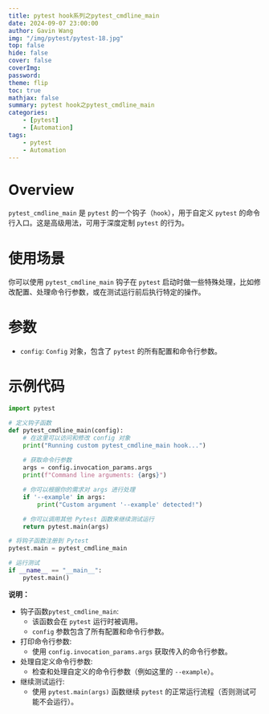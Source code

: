 ```yaml
---
title: pytest hook系列之pytest_cmdline_main
date: 2024-09-07 23:00:00
author: Gavin Wang
img: "/img/pytest/pytest-18.jpg"
top: false
hide: false
cover: false
coverImg:
password:
theme: flip
toc: true
mathjax: false
summary: pytest hook之pytest_cmdline_main
categories:
    - [pytest]
    - [Automation]
tags:
    - pytest
    - Automation
---
```


# Overview

`pytest_cmdline_main` 是 `pytest` 的一个钩子（`hook`），用于自定义 `pytest` 的命令行入口。这是高级用法，可用于深度定制 `pytest` 的行为。

# 使用场景

你可以使用 `pytest_cmdline_main` 钩子在 `pytest` 启动时做一些特殊处理，比如修改配置、处理命令行参数，或在测试运行前后执行特定的操作。

# 参数

* `config`: `Config` 对象，包含了 `pytest` 的所有配置和命令行参数。


# 示例代码

```python
import pytest

# 定义钩子函数
def pytest_cmdline_main(config):
    # 在这里可以访问和修改 config 对象
    print("Running custom pytest_cmdline_main hook...")
    
    # 获取命令行参数
    args = config.invocation_params.args
    print(f"Command line arguments: {args}")

    # 你可以根据你的需求对 args 进行处理
    if '--example' in args:
        print("Custom argument '--example' detected!")

    # 你可以调用其他 Pytest 函数来继续测试运行
    return pytest.main(args)

# 将钩子函数注册到 Pytest
pytest.main = pytest_cmdline_main

# 运行测试
if __name__ == "__main__":
    pytest.main()
```

**说明：**

* 钩子函数`pytest_cmdline_main`:
  * 该函数会在 `pytest` 运行时被调用。
  * `config` 参数包含了所有配置和命令行参数。
* 打印命令行参数:
  * 使用 `config.invocation_params.args` 获取传入的命令行参数。
* 处理自定义命令行参数:
  * 检查和处理自定义的命令行参数（例如这里的 `--example`）。
* 继续测试运行:
  * 使用 `pytest.main(args)` 函数继续 `pytest` 的正常运行流程（否则测试可能不会运行）。


